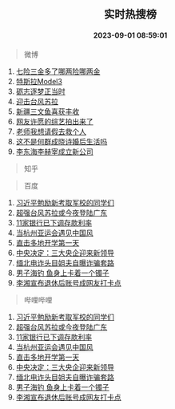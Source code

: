 <div align="center"><h2>实时热搜榜</h2><h4>2023-09-01 08:59:01</h4></div>

> 微博  

1. [七险三金多了哪两险哪两金](https://s.weibo.com/weibo?q=%23%E4%B8%83%E9%99%A9%E4%B8%89%E9%87%91%E5%A4%9A%E4%BA%86%E5%93%AA%E4%B8%A4%E9%99%A9%E5%93%AA%E4%B8%A4%E9%87%91%23&t=31&band_rank=1&Refer=top)<br />
2. [特斯拉Model3](https://s.weibo.com/weibo?q=%E7%89%B9%E6%96%AF%E6%8B%89Model3&t=31&band_rank=2&Refer=top)<br />
3. [砺志逐梦正当时](https://s.weibo.com/weibo?q=%23%E7%A0%BA%E5%BF%97%E9%80%90%E6%A2%A6%E6%AD%A3%E5%BD%93%E6%97%B6%23&t=31&band_rank=3&Refer=top)<br />
4. [迎击台风苏拉](https://s.weibo.com/weibo?q=%23%E8%BF%8E%E5%87%BB%E5%8F%B0%E9%A3%8E%E8%8B%8F%E6%8B%89%23&t=31&band_rank=4&Refer=top)<br />
5. [新疆三文鱼喜获丰收](https://s.weibo.com/weibo?q=%23%E6%96%B0%E7%96%86%E4%B8%89%E6%96%87%E9%B1%BC%E5%96%9C%E8%8E%B7%E4%B8%B0%E6%94%B6%23&t=31&band_rank=5&Refer=top)<br />
6. [网友许愿的综艺拍出来了](https://s.weibo.com/weibo?q=%23%E7%BD%91%E5%8F%8B%E8%AE%B8%E6%84%BF%E7%9A%84%E7%BB%BC%E8%89%BA%E6%8B%8D%E5%87%BA%E6%9D%A5%E4%BA%86%23&t=31&band_rank=6&Refer=top)<br />
7. [老师我想请假去救个人](https://s.weibo.com/weibo?q=%23%E8%80%81%E5%B8%88%E6%88%91%E6%83%B3%E8%AF%B7%E5%81%87%E5%8E%BB%E6%95%91%E4%B8%AA%E4%BA%BA%23&t=31&band_rank=7&Refer=top)<br />
8. [这不是何群成晓诗婚后生活吗](https://s.weibo.com/weibo?q=%23%E8%BF%99%E4%B8%8D%E6%98%AF%E4%BD%95%E7%BE%A4%E6%88%90%E6%99%93%E8%AF%97%E5%A9%9A%E5%90%8E%E7%94%9F%E6%B4%BB%E5%90%97%23&t=31&band_rank=8&Refer=top)<br />
9. [李东海李赫宰成立新公司](https://s.weibo.com/weibo?q=%23%E6%9D%8E%E4%B8%9C%E6%B5%B7%E6%9D%8E%E8%B5%AB%E5%AE%B0%E6%88%90%E7%AB%8B%E6%96%B0%E5%85%AC%E5%8F%B8%23&t=31&band_rank=9&Refer=top)<br />

> 知乎  


> 百度  

1. [习近平勉励新考取军校的同学们](https://www.baidu.com/s?wd=%E4%B9%A0%E8%BF%91%E5%B9%B3%E5%8B%89%E5%8A%B1%E6%96%B0%E8%80%83%E5%8F%96%E5%86%9B%E6%A0%A1%E7%9A%84%E5%90%8C%E5%AD%A6%E4%BB%AC&sa=fyb_news&rsv_dl=fyb_news)<br />
2. [超强台风苏拉或今夜登陆广东](https://www.baidu.com/s?wd=%E8%B6%85%E5%BC%BA%E5%8F%B0%E9%A3%8E%E8%8B%8F%E6%8B%89%E6%88%96%E4%BB%8A%E5%A4%9C%E7%99%BB%E9%99%86%E5%B9%BF%E4%B8%9C&sa=fyb_news&rsv_dl=fyb_news)<br />
3. [11家银行已下调存款利率](https://www.baidu.com/s?wd=11%E5%AE%B6%E9%93%B6%E8%A1%8C%E5%B7%B2%E4%B8%8B%E8%B0%83%E5%AD%98%E6%AC%BE%E5%88%A9%E7%8E%87&sa=fyb_news&rsv_dl=fyb_news)<br />
4. [当杭州亚运会遇见中国风](https://www.baidu.com/s?wd=%E5%BD%93%E6%9D%AD%E5%B7%9E%E4%BA%9A%E8%BF%90%E4%BC%9A%E9%81%87%E8%A7%81%E4%B8%AD%E5%9B%BD%E9%A3%8E&sa=fyb_news&rsv_dl=fyb_news)<br />
5. [直击多地开学第一天](https://www.baidu.com/s?wd=%E7%9B%B4%E5%87%BB%E5%A4%9A%E5%9C%B0%E5%BC%80%E5%AD%A6%E7%AC%AC%E4%B8%80%E5%A4%A9&sa=fyb_news&rsv_dl=fyb_news)<br />
6. [中央决定：三大央企迎来新领导](https://www.baidu.com/s?wd=%E4%B8%AD%E5%A4%AE%E5%86%B3%E5%AE%9A%EF%BC%9A%E4%B8%89%E5%A4%A7%E5%A4%AE%E4%BC%81%E8%BF%8E%E6%9D%A5%E6%96%B0%E9%A2%86%E5%AF%BC&sa=fyb_news&rsv_dl=fyb_news)<br />
7. [缅北电诈头目姐夫自曝诈骗套路](https://www.baidu.com/s?wd=%E7%BC%85%E5%8C%97%E7%94%B5%E8%AF%88%E5%A4%B4%E7%9B%AE%E5%A7%90%E5%A4%AB%E8%87%AA%E6%9B%9D%E8%AF%88%E9%AA%97%E5%A5%97%E8%B7%AF&sa=fyb_news&rsv_dl=fyb_news)<br />
8. [男子海钓 鱼身上卡着一个镯子](https://www.baidu.com/s?wd=%E7%94%B7%E5%AD%90%E6%B5%B7%E9%92%93+%E9%B1%BC%E8%BA%AB%E4%B8%8A%E5%8D%A1%E7%9D%80%E4%B8%80%E4%B8%AA%E9%95%AF%E5%AD%90&sa=fyb_news&rsv_dl=fyb_news)<br />
9. [李湘宣布退休后账号成网友打卡点](https://www.baidu.com/s?wd=%E6%9D%8E%E6%B9%98%E5%AE%A3%E5%B8%83%E9%80%80%E4%BC%91%E5%90%8E%E8%B4%A6%E5%8F%B7%E6%88%90%E7%BD%91%E5%8F%8B%E6%89%93%E5%8D%A1%E7%82%B9&sa=fyb_news&rsv_dl=fyb_news)<br />

> 哔哩哔哩  

1. [习近平勉励新考取军校的同学们](https://www.baidu.com/s?wd=%E4%B9%A0%E8%BF%91%E5%B9%B3%E5%8B%89%E5%8A%B1%E6%96%B0%E8%80%83%E5%8F%96%E5%86%9B%E6%A0%A1%E7%9A%84%E5%90%8C%E5%AD%A6%E4%BB%AC&sa=fyb_news&rsv_dl=fyb_news)<br />
2. [超强台风苏拉或今夜登陆广东](https://www.baidu.com/s?wd=%E8%B6%85%E5%BC%BA%E5%8F%B0%E9%A3%8E%E8%8B%8F%E6%8B%89%E6%88%96%E4%BB%8A%E5%A4%9C%E7%99%BB%E9%99%86%E5%B9%BF%E4%B8%9C&sa=fyb_news&rsv_dl=fyb_news)<br />
3. [11家银行已下调存款利率](https://www.baidu.com/s?wd=11%E5%AE%B6%E9%93%B6%E8%A1%8C%E5%B7%B2%E4%B8%8B%E8%B0%83%E5%AD%98%E6%AC%BE%E5%88%A9%E7%8E%87&sa=fyb_news&rsv_dl=fyb_news)<br />
4. [当杭州亚运会遇见中国风](https://www.baidu.com/s?wd=%E5%BD%93%E6%9D%AD%E5%B7%9E%E4%BA%9A%E8%BF%90%E4%BC%9A%E9%81%87%E8%A7%81%E4%B8%AD%E5%9B%BD%E9%A3%8E&sa=fyb_news&rsv_dl=fyb_news)<br />
5. [直击多地开学第一天](https://www.baidu.com/s?wd=%E7%9B%B4%E5%87%BB%E5%A4%9A%E5%9C%B0%E5%BC%80%E5%AD%A6%E7%AC%AC%E4%B8%80%E5%A4%A9&sa=fyb_news&rsv_dl=fyb_news)<br />
6. [中央决定：三大央企迎来新领导](https://www.baidu.com/s?wd=%E4%B8%AD%E5%A4%AE%E5%86%B3%E5%AE%9A%EF%BC%9A%E4%B8%89%E5%A4%A7%E5%A4%AE%E4%BC%81%E8%BF%8E%E6%9D%A5%E6%96%B0%E9%A2%86%E5%AF%BC&sa=fyb_news&rsv_dl=fyb_news)<br />
7. [缅北电诈头目姐夫自曝诈骗套路](https://www.baidu.com/s?wd=%E7%BC%85%E5%8C%97%E7%94%B5%E8%AF%88%E5%A4%B4%E7%9B%AE%E5%A7%90%E5%A4%AB%E8%87%AA%E6%9B%9D%E8%AF%88%E9%AA%97%E5%A5%97%E8%B7%AF&sa=fyb_news&rsv_dl=fyb_news)<br />
8. [男子海钓 鱼身上卡着一个镯子](https://www.baidu.com/s?wd=%E7%94%B7%E5%AD%90%E6%B5%B7%E9%92%93+%E9%B1%BC%E8%BA%AB%E4%B8%8A%E5%8D%A1%E7%9D%80%E4%B8%80%E4%B8%AA%E9%95%AF%E5%AD%90&sa=fyb_news&rsv_dl=fyb_news)<br />
9. [李湘宣布退休后账号成网友打卡点](https://www.baidu.com/s?wd=%E6%9D%8E%E6%B9%98%E5%AE%A3%E5%B8%83%E9%80%80%E4%BC%91%E5%90%8E%E8%B4%A6%E5%8F%B7%E6%88%90%E7%BD%91%E5%8F%8B%E6%89%93%E5%8D%A1%E7%82%B9&sa=fyb_news&rsv_dl=fyb_news)<br />
